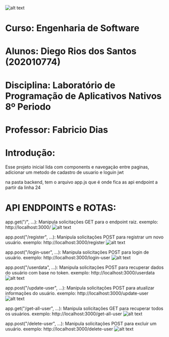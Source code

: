 ![alt text](https://github.com/DiegoWebwork/estrutura-de-dados/blob/main/universidade%20de%20vassouras%20Vertical.png)

# Curso: Engenharia de Software
# Alunos: Diego Rios dos Santos (202010774)
# Disciplina: Laboratório de Programação de Aplicativos Nativos 8º Periodo
# Professor: Fabricio Dias



# Introdução:
Esse projeto inicial lida com components e navegação entre paginas, adicionar um metodo de cadastro de usuario e loguin jwt

na pasta backend, tem o arquivo app.js que é onde fica as api endpoint a partir da linha 24

# API ENDPOINTS e ROTAS:

app.get("/", ...):
  Manipula solicitações GET para o endpoint raiz.
  exemplo:
  http://localhost:3000/
![alt text](https://github.com/DiegoWebwork/ProjetoL/blob/master/images/s.png)

app.post("/register", ...):
   Manipula solicitações POST para registrar um novo usuário.
  exemplo:
  http://localhost:3000/register
![alt text](https://github.com/DiegoWebwork/ProjetoL/blob/master/images/register.png)

app.post("/login-user", ...):
  Manipula solicitações POST para login de usuário.
  exemplo:
  http://localhost:3000/login-user
![alt text](https://github.com/DiegoWebwork/ProjetoL/blob/master/images/login.png)

app.post("/userdata", ...):
  Manipula solicitações POST para recuperar dados do usuário com base no token.
  exemplo:
  http://localhost:3000/userdata
![alt text](https://github.com/DiegoWebwork/ProjetoL/blob/master/images/userdata.png)

app.post("/update-user", ...):
  Manipula solicitações POST para atualizar informações do usuário.
  exemplo:
  http://localhost:3000/update-user
![alt text](https://github.com/DiegoWebwork/ProjetoL/blob/master/images/updateuser.png)

app.get("/get-all-user", ...):
  Manipula solicitações GET para recuperar todos os usuários.
  exemplo:
  http://localhost:3000/get-all-user
![alt text](https://github.com/DiegoWebwork/ProjetoL/blob/master/images/getall.png)

app.post("/delete-user", ...):
  Manipula solicitações POST para excluir um usuário.
  exemplo:
  http://localhost:3000/delete-user
![alt text](https://github.com/DiegoWebwork/ProjetoL/blob/master/images/delete.png)

